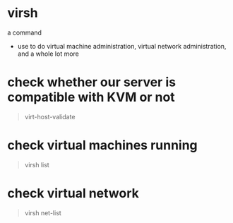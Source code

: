 # virsh
a command
- use to do virtual machine administration, virtual network administration, and
  a whole lot more

# check whether our server is compatible with KVM or not
> virt-host-validate

# check virtual machines running  
> virsh list

# check virtual network
> virsh net-list
